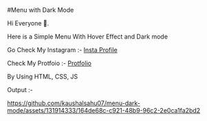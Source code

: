 #Menu with Dark Mode

Hi Everyone 👋.

Here is a Simple Menu With Hover Effect and Dark mode

Go Check My Instagram :- [Insta Profile](https://www.instagram.com/cd.kaushal)

Check My Protfoio :- [Protfolio](https://kaushalsahu07.github.io/portfolio/)

By Using HTML, CSS, JS

Output :- 

https://github.com/kaushalsahu07/menu-dark-mode/assets/131914333/164de68c-c921-48b9-96c2-2e0ca1fa2bd2
